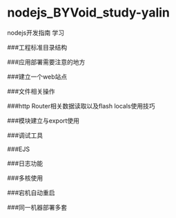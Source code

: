 nodejs_BYVoid_study-yalin
=========================

nodejs开发指南 学习


###工程标准目录结构

###应用部署需要注意的地方

###建立一个web站点

###文件相关操作

###http Router相关数据读取以及flash locals使用技巧

###模块建立与export使用

###调试工具

###EJS

###日志功能

###多核使用

###宕机自动重启

###同一机器部署多套



